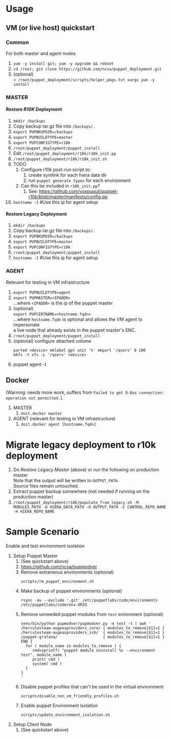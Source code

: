 # Usage

## VM (or live host) quickstart
### Common
For both master and agent nodes
1. `yum -y install git; yum -y upgrade && reboot`
1. `cd /root; git clone https://github.com/ncsa/puppet_deployment.git`
1. (optional) \
   `< /root/puppet_deployment/scripts/helper_pkgs.txt xargs yum -y install`
### MASTER
#### Restore *R10K* Deployment
1. `mkdir /backups`
1. Copy backup tar.gz file into `/backups/.`
1. `export PUPBKUPDIR=/backups`
1. `export PUPBUILDTYPE=master`
1. `export PUPCONFIGTYPE=r10k`
1. `/root/puppet_deployment/puppet_install`
1. Edit `/root/puppet_deployment/r10k/r10k_init.pp`
1. `/root/puppet_deployment/r10k/r10k_init.sh`
1. TODO
   1. Configure r10k post-run script to:
      1. create symlink for each hiera data dir
      1. run `puppet generate types` for each environment
   1. Can this be included in `r10k_init.pp`?
      1. See: https://github.com/voxpupuli/puppet-r10k/blob/master/manifests/config.pp
1. `hostname -I` #Use this ip for agent setup
#### Restore Legacy Deployment
1. `mkdir /backups`
1. Copy backup tar.gz file into `/backups/.`
1. `export PUPBKUPDIR=/backups`
1. `export PUPBUILDTYPE=master`
1. `export PUPCONFIGTYPE=r10k`
1. `/root/puppet_deployment/puppet_install`
1. `hostname -I` #Use this ip for agent setup
### AGENT
Relevant for testing in VM infrastructure
1. `export PUPBUILDTYPE=agent`
1. `export PUPMASTER=<IPADDR>` \
    ...where `<IPADDR>` is the ip of the puppet master
1. (optional) \
   `export PUPCERTNAME=<hostname.fqdn>` \
    ...where `hostname.fqdn` is optional and allows the VM agent to impersonate \
       a live node that already exists in the puppet master's ENC.
1. `/root/puppet_deployment/puppet_install`
1. (optional) configure attached volume
   ```
   parted <device> mklabel gpt unit '%' mkpart '/qserv' 0 100
   mkfs -t xfs -L '/qserv' <device>
   ```
1. puppet agent -t

## Docker
(Warning: needs more work, suffers from `Failed to get D-Bus connection:
operation not permitted.`).
1. MASTER
   1. `doit.docker master`
1. AGENT (relevant for testing in VM infrastructure)
   1. `doit.docker agent [hostname.fqdn]`

# Migrate legacy deployment to r10k deployment
1. Do _Restore Legacy Master_ (above) or run the following on production master \
   Note that the output will be written to `OUTPUT_PATH`. \
   Source files remain untouched.
1. Extract puppet backup somewhere (not needed if running on the production master)
1. `/root/puppet_deployment/r10k/populate_from_legacy.sh
   -M MODULES_PATH
   -D HIERA_DATA_PATH
   -O OUTPUT_PATH
   -C CONTROL_REPO_NAME
   -H HIERA_REPO_NAME
   `

# Sample Scenario
Enable and test environment isolation
1. Setup Puppet Master
    1. (See quickstart above)
    1. https://github.com/ncsa/pupmodver
    1. Remove extraneous environments (optional)
       ```
       scripts/rm_puppet_environment.sh
       ```
    1. Make backup of puppet environments (optional)
       ```
       rsync -av --exclude '.git' /etc/puppetlabs/code/environments /etc/puppetlabs/code/env.ORIG
       ```
    1. Remove unneeded puppet modules from `test` enironment (optional)
       ```
       venv/bin/python pupmodver/pupmodver.py -e test -t | awk '
       /herculesteam-augeasproviders_core/ { modules_to_remove[$1]=1 }
       /herculesteam-augeasproviders_ssh/  { modules_to_remove[$1]=1 }
       /puppet-grafana/                    { modules_to_remove[$1]=1 }
       END {
         for ( module_name in modules_to_remove ) {
            cmd=sprintf( "puppet module uninstall %s --environment test", module_name )
            print( cmd )
            system( cmd )
         }
       }
       '
       ```
    1. Disable puppet profiles that can't be used in the virtual environment
       ```
       scripts/disable_non_vm_friendly_profiles.sh
       ```
    1. Enable puppet Environment Isolation
       ```
       scripts/update_environment_isolation.sh
       ```
1. Setup Client Node
    1. (See quickstart above)
